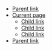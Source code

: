   
  <div class="tablet:grid-col-4">
    <nav aria-label="Side navigation">
        <ul class="usa-sidenav">
            <li class="usa-sidenav__item parent-link">
                <a href="javascript:void(0);">Parent link</a>
            </li>
            <li class="usa-sidenav__item">
                <a href="javascript:void(0);" class="usa-current">Current page</a>
                <ul class="usa-sidenav__sublist">
                    <li class="usa-sidenav__item">
                        <a href="javascript:void(0);">Child link</a>
                    </li>
                    <li class="usa-sidenav__item">
                        <a href="javascript:void(0);">Child link</a>
                    </li>
                    <li class="usa-sidenav__item">
                        <a href="javascript:void(0);">Child link</a>
                    </li>
                </ul>
            </li>
            <li class="usa-sidenav__item parent-link">
                <a href="javascript:void(0);">Parent link</a>
            </li>
        </ul>
    </nav>
  </div>